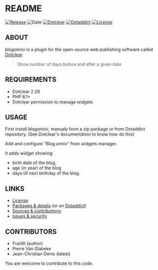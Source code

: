 # README


[![Release](https://img.shields.io/github/v/release/jcdenis/bloganniv?color=lightblue)](https://github.com/JcDenis/bloganniv/releases)
![Date](https://img.shields.io/github/release-date/jcdenis/bloganniv?color=red)
[![Dotclear](https://img.shields.io/badge/dotclear-v2.33-137bbb.svg)](https://fr.dotclear.org/download)
[![Dotaddict](https://img.shields.io/badge/dotaddict-official-9ac123.svg)](https://plugins.dotaddict.org/dc2/details/bloganniv)
[![License](https://img.shields.io/github/license/jcdenis/bloganniv?color=white)](https://github.com/JcDenis/bloganniv/src/branch/master/LICENSE)

## ABOUT

_bloganniv_ is a plugin for the open-source web publishing software called [Dotclear](https://www.dotclear.org).

> Show number of days before and after a given date

## REQUIREMENTS

* Dotclear 2.28
* PHP 8.1+
* Dotclear permission to manage widgets

## USAGE

First install _bloganniv_, manualy from a zip package or from 
Dotaddict repository. (See Dotclear's documentation to know how do this)

Add and configure "Blog anniv" from widgets manager.

It adds widget showing:
* birth date of the blog,
* age (in year) of the blog
* days till next birthday of the blog.

## LINKS

* [License](https://github.com/JcDenis/bloganniv/src/branch/master/LICENSE)
* [Packages & details](https://github.com/JcDenis/bloganniv/releases) (or on [Dotaddict](https://plugins.dotaddict.org/dc2/details/bloganniv))
* [Sources & contributions](https://github.com/JcDenis/bloganniv)
* [Issues & security](https://github.com/JcDenis/bloganniv/issues)

## CONTRIBUTORS

* Fran6t (author)
* Pierre Van Glabeke
* Jean-Christian Denis (latest)

You are welcome to contribute to this code.
